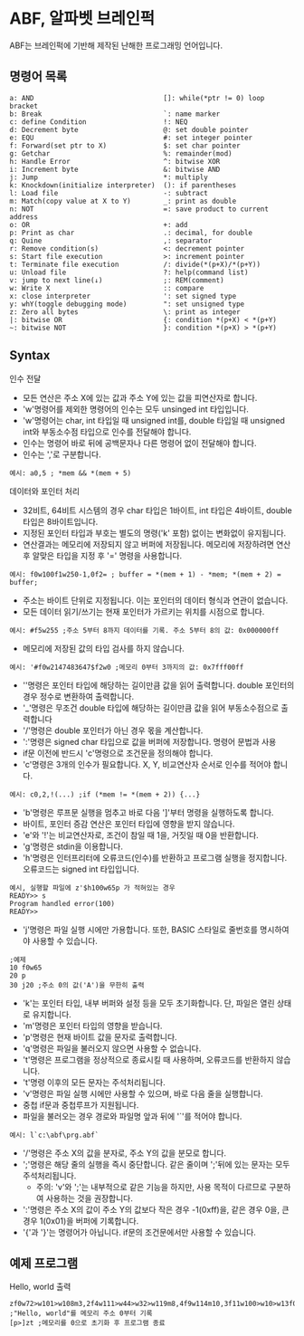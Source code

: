 ABF, 알파벳 브레인퍽
===
ABF는 브레인퍽에 기반해 제작된 난해한 프로그래밍 언어입니다.

명령어 목록
---
```
a: AND                                []: while(*ptr != 0) loop bracket
b: Break                              `: name marker
c: define Condition                   !: NEQ
d: Decrement byte                     @: set double pointer
e: EQU                                #: set integer pointer
f: Forward(set ptr to X)              $: set char pointer
g: Getchar                            %: remainder(mod)
h: Handle Error                       ^: bitwise XOR
i: Increment byte                     &: bitwise AND
j: Jump                               *: multiply
k: Knockdown(initialize interpreter)  (): if parentheses
l: Load file                          -: subtract
m: Match(copy value at X to Y)        _: print as double
n: NOT                                =: save product to current address
o: OR                                 +: add
p: Print as char                      .: decimal, for double
q: Quine                              ,: separator
r: Remove condition(s)                <: decrement pointer
s: Start file execution               >: increment pointer
t: Terminate file execution           /: divide(*(p+X)/*(p+Y))
u: Unload file                        ?: help(command list)
v: jump to next line(↓)               ;: REM(comment)
w: Write X                            :: compare
x: close interpreter                  ': set signed type
y: whY(toggle debugging mode)         ": set unsigned type
z: Zero all bytes                     \: print as integer
|: bitwise OR                         {: condition *(p+X) < *(p+Y)
~: bitwise NOT                        }: condition *(p+X) > *(p+Y)
```

Syntax
---
인수 전달
- 모든 연산은 주소 X에 있는 값과 주소 Y에 있는 값을 피연산자로 합니다.
- 'w'명령어를 제외한 명령어의 인수는 모두 unsinged int 타입입니다.
- 'w'명령어는 char, int 타입일 때 unsigned int를, double 타입일 때 unsigned int와 부동소수점 타입으로 인수를 전달해야 합니다.
- 인수는 명령어 바로 뒤에 공백문자나 다른 명령어 없이 전달해야 합니다.
- 인수는 ','로 구분합니다.
```
예시: a0,5 ; *mem && *(mem + 5)
```
  
데이터와 포인터 처리
- 32비트, 64비트 시스템의 경우 char 타입은 1바이트, int 타입은 4바이트, double 타입은 8바이트입니다.
- 지정된 포인터 타입과 부호는 별도의 명령('k' 포함) 없이는 변화없이 유지됩니다.
- 연산결과는 메모리에 저장되지 않고 버퍼에 저장됩니다. 메모리에 저장하려면 연산 후 알맞은 타입을 지정 후 '=' 명령을 사용합니다.
```
예시: f0w100f1w250-1,0f2= ; buffer = *(mem + 1) - *mem; *(mem + 2) = buffer;
```
- 주소는 바이트 단위로 지정됩니다. 이는 포인터의 데이터 형식과 연관이 없습니다.
- 모든 데이터 읽기/쓰기는 현재 포인터가 가르키는 위치를 시점으로 합니다.
```
예시: #f5w255 ;주소 5부터 8까지 데이터를 기록. 주소 5부터 8의 값: 0x000000ff
```
- 메모리에 저장된 값의 타입 검사를 하지 않습니다.
```
예시: '#f0w2147483647$f2w0 ;메모리 0부터 3까지의 값: 0x7fff00ff
```
- '\'명령은 포인터 타입에 해당하는 길이만큼 값을 읽어 출력합니다. double 포인터의 경우 정수로 변환하여 출력합니다.
- '_'명령은 무조건 double 타입에 해당하는 길이만큼 값을 읽어 부동소수점으로 출력합니다
- '/'명령은 double 포인터가 아닌 경우 몫을 계산합니다.
- ':'명령은 signed char 타입으로 값을 버퍼에 저장합니다.
명령어 문법과 사용
- if문 이전에 반드시 'c'명령으로 조건문을 정의해야 합니다.
- 'c'명령은 3개의 인수가 필요합니다. X, Y, 비교연산자 순서로 인수를 적어야 합니다.
```
예시: c0,2,!(...) ;if (*mem != *(mem + 2)) {...}
```
- 'b'명령은 루프문 실행을 멈추고 바로 다음 ']'부터 명령을 실행하도록 합니다.
- 바이트, 포인터 증감 연산은 포인터 타입에 영향을 받지 않습니다.
- 'e'와 '!'는 비교연산자로, 조건이 참일 때 1을, 거짓일 때 0을 반환합니다.
- 'g'명령은 stdin을 이용합니다.
- 'h'명령은 인터프리터에 오류코드(인수)를 반환하고 프로그램 실행을 정지합니다. 오류코드는 signed int 타입입니다.
```
예시, 실행할 파일에 z'$h100w65p 가 적혀있는 경우
READY>> s
Program handled error(100)
READY>> 
```
- 'j'명령은 파일 실행 시에만 가용합니다. 또한, BASIC 스타일로 줄번호를 명시하여야 사용할 수 있습니다.
```
;예제
10 f0w65
20 p
30 j20 ;주소 0의 값('A')을 무한히 출력
```
- 'k'는 포인터 타입, 내부 버퍼와 설정 등을 모두 초기화합니다. 단, 파일은 열린 상태로 유지합니다.
- 'm'명령은 포인터 타입의 영향을 받습니다.
- 'p'명령은 현재 바이트 값을 문자로 출력합니다.
- 'q'명령은 파일을 불러오지 않으면 사용할 수 없습니다.
- 't'명령은 프로그램을 정상적으로 종료시킬 때 사용하며, 오류코드를 반환하지 않습니다.
- 't'명령 이후의 모든 문자는 주석처리됩니다.
- 'v'명령은 파일 실행 시에만 사용할 수 있으며, 바로 다음 줄을 실행합니다.
- 중첩 if문과 중첩루프가 지원됩니다.
- 파일을 불러오는 경우 경로와 파일명 앞과 뒤에 '`'를 적어야 합니다.
```
예시: l`c:\abf\prg.abf`
```
- '/'명령은 주소 X의 값을 분자로, 주소 Y의 값을 분모로 합니다.
- ';'명령은 해당 줄의 실행을 즉시 중단합니다. 같은 줄이며 ';'뒤에 있는 문자는 모두 주석처리됩니다.
  - 주의: 'v'와 ';'는 내부적으로 같은 기능을 하지만, 사용 목적이 다르므로 구분하여 사용하는 것을 권장합니다.
- ':'명령은 주소 X의 값이 주소 Y의 값보다 작은 경우 -1(0xff)을, 같은 경우 0을, 큰 경우 1(0x01)을 버퍼에 기록합니다.
- '{'과 '}'는 명령어가 아닙니다. if문의 조건문에서만 사용할 수 있습니다.

예제 프로그램
---
Hello, world 출력
```
zf0w72>w101>w108m3,2f4w111>w44>w32>w119m8,4f9w114m10,3f11w100>w10>w13f0
;"Hello, world"를 메모리 주소 0부터 기록
[p>]zt ;메모리를 0으로 초기화 후 프로그램 종료
```
